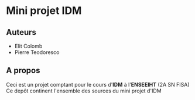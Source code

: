 # Mini projet IDM

## Auteurs
* Elit Colomb
* Pierre Teodoresco

## A propos
Ceci est un projet comptant pour le cours d'**IDM** à l'**ENSEEIHT** (2A SN FISA)
Ce depôt continent l'ensemble des sources du mini projet d'IDM
